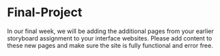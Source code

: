 # Final-Project
In our final week, we will be adding the additional pages from your earlier storyboard assignment to your interface websites.  Please add content to these new pages and make sure the site is fully functional and error free. 
